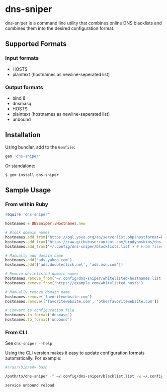 # dns-sniper

dns-sniper is a command line utility that combines online DNS blacklists and combines them into the desired configuration format.

## Supported Formats

### Input formats

* HOSTS
* plaintext (hostnames as newline-seperated list)

### Output formats

* bind 8
* dnsmasq
* HOSTS
* plaintext (hostnames as newline-seperated list)
* unbound

## Installation

Using bundler, add to the `Gemfile`:

```ruby
gem 'dns-sniper'
```

Or standalone:

```
$ gem install dns-sniper
```

## Sample Usage

### From within Ruby

```ruby
require 'dns-sniper'

hostnames = DNSSniper::Hostnames.new

# Block domain names
hostnames.add_from('https://pgl.yoyo.org/as/serverlist.php?hostformat=hosts;showintro=0;mimetype=plaintext') # From the web
hostnames.add_from('https://raw.githubusercontent.com/brodyhoskins/dns-blocklists/master/tracking.list')
hostnames.add_from('~/.config/dns-sniper/blocklists.list') # From filesystem

# Manually add domain name
hostnames.add('ads.yahoo.com')
hostnames.add(['ads.doubleclick.net', 'ads.msn.com'])

# Remove whitelisted domain names
hostnames.remove_from('~/.config/dns-sniper/whitelisted-hostnames.list')
hostnames.remove_from('https://example.com/whitelisted.hosts')

# Manually remove domain name
hostnames.remove('favoritewebsite.com')
hostnames.remove(['favoritewebsite.com', 'otherfavoritewebsite.com'])

# Convert to configuration file
hostnames.to_format('dnsmasq')
hostnames.to_format('unbound')
```

### From CLI

See `dns-sniper --help`

Using the CLI version makes it easy to update configuration formats automatically. For example:

```bash
#!/usr/bin/env bash

/path/to/dns-sniper -f ~/.config/dns-sniper/blacklist.list -w ~/.config/dns-sniper/whitelist.list -o unbound > /etc/unbound/unbound.conf.t/blocklist.conf

service unbound reload
```